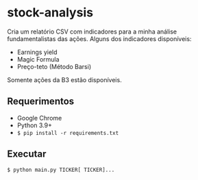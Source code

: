 # stock-analysis

Cria um relatório CSV com indicadores para a minha análise fundamentalistas das ações. Alguns dos indicadores disponíveis:

- Earnings yield
- Magic Formula
- Preço-teto (Método Barsi)

Somente ações da B3 estão disponíveis.

## Requerimentos

- Google Chrome
- Python 3.9+
- `$ pip install -r requirements.txt`

## Executar

`$ python main.py TICKER[ TICKER]...`